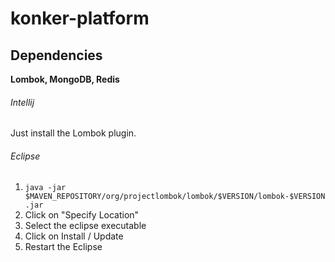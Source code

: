 # konker-platform

## Dependencies

**Lombok, MongoDB, Redis**
###### Intellij
Just install the Lombok plugin.
###### Eclipse
1. ```java -jar $MAVEN_REPOSITORY/org/projectlombok/lombok/$VERSION/lombok-$VERSION.jar```
2. Click on "Specify Location"
3. Select the eclipse executable
4. Click on Install / Update
5. Restart the Eclipse
